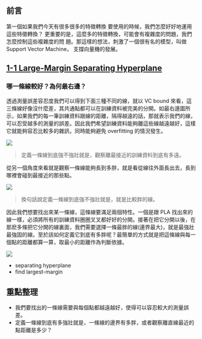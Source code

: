 
## 前言
第一個如果我們今天有很多很多的特徵轉換 要使用的時候，我們怎麼好好地運用這些特徵轉換？ 更重要的是，這麼多的特徵轉換，可能會有複雜度的問題，我們怎麼控制這些複雜度的問 題。那這樣的想法，刺激了一個很有名的模型，叫做 Support Vector Machine， 支撐向量機的發展。

## [1-1 Large-Margin Separating Hyperplane](https://www.youtube.com/watch?v=8hak0XngnV0&list=PLXVfgk9fNX2IQOYPmqjqWsNUFl2kpk1U2&index=3)
### 哪一條線較好？為何最右邊？
透過測量誤差容忍度我們可以得到下面三種不同的線，就以 VC bound 來看，這三條線好像沒什麼差，其共通點都可以在訓練資料被完美的分開。如最右邊圖所示，如果我們的每一筆訓練資料跟線的距離，隔得越遠的話，那就表示我們的線，可以忍受越多的測量的誤差。因此我們希望訓練資料能夠離這些線越遠越好，這樣它就能夠容忍比較多的雜訊，同時能夠避免 overfitting 的情況發生。

![](https://i.imgur.com/X5j5btr.png)

> 定義一條線到底強不強壯就是，觀察離最接近的訓練資料到底有多遠。

從另一個角度來看就是觀察一條線能夠長到多胖，就是看從線往外面長出去，長到哪裡會碰到最接近的那些點。

![](https://i.imgur.com/BXnkTDH.png)

> 換句話說定義一條線到底強不強壯就是，就是比較胖的線。

因此我們想要找出來某一條線，這條線要滿足兩個特性。一個是跟 PLA 找出來的線一樣，必須將所有的訓練資料圈圈叉叉都好好的分開。接著在把它分開以後，在那麽多條把它分開的線裏面，我們需要選擇一條最胖的線(邊界最大)，就是最強壯最強固的線。至於該如何定義它到底有多胖呢？最簡單的方式就是把這條線與每一個點的距離都算一算，取最小的距離作為判斷依據。

![](https://i.imgur.com/ATtROj3.png)

- separating hyperplane
- find largest-margin

## 重點整理
- 我們要找出的一條線需要與每個點都越遠越好，使得可以容忍較大的測量誤差。
- 定義一條線到底有多強壯就是，一條線的邊界有多胖，或者觀察離直線最近的點距離是多少？
